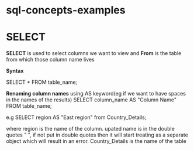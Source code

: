 # sql-concepts-examples

# SELECT

**SELECT** is used to select columns we want to view and **From** is the table from which those column name lives

**Syntax**

SELECT * FROM table_name;

**Renaming column names** using AS keyword(eg if we want to have spaces in the names of the results)
SELECT column_name AS "Column Name"
  FROM table_name;

  e.g SELECT region AS "East region" from Country_Details;

  where 
  region is the name of the column.
  upated name is in the double quotes " ", if not put in double quotes then it will start treating as a separate object which will result in an error.
  Country_Details is the name of the table
  
